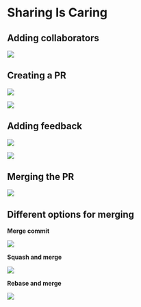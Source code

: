 # Sharing Is Caring

## Adding collaborators

![](https://i.imgur.com/yReUMFb.png)

## Creating a PR

![](https://i.imgur.com/0CNcH0z.jpg)

![](https://i.imgur.com/Ctitbqr.gif)

## Adding feedback

![](https://i.imgur.com/d1nqMio.jpg)

![](https://i.imgur.com/YVtr8MY.gif)

## Merging the PR

![](https://i.imgur.com/NnQ8dYc.gif)

## Different options for merging

**Merge commit**

![](https://i.imgur.com/rW6njYL.png)

**Squash and merge**

![](https://i.imgur.com/pQPlOHP.png)

**Rebase and merge**

![](https://i.imgur.com/5eyb29x.png)
